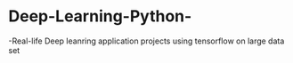 # Deep-Learning-Python-
-Real-life Deep leanring application projects using tensorflow on large data set
